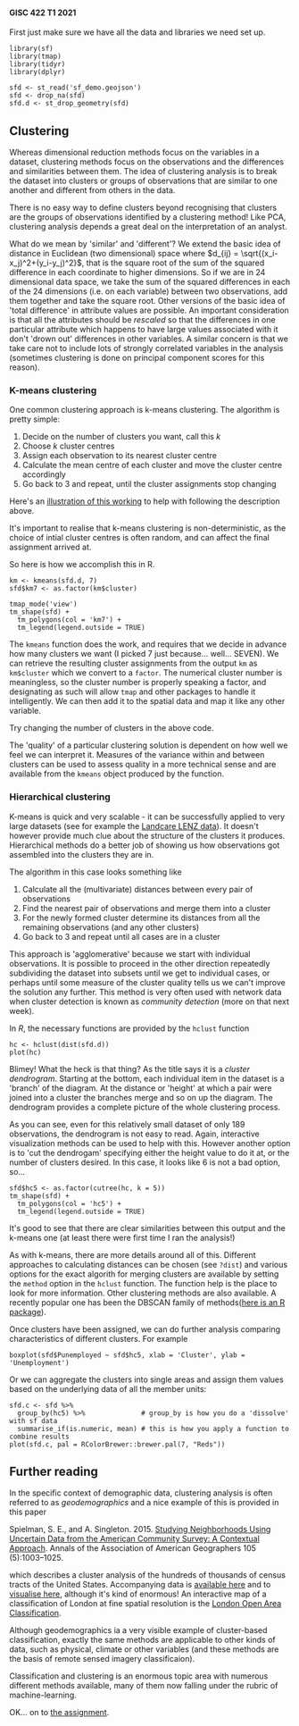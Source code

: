 #### GISC 422 T1 2021
First just make sure we have all the data and libraries we need set up.
```{r message = FALSE}
library(sf)
library(tmap)
library(tidyr)
library(dplyr)

sfd <- st_read('sf_demo.geojson')
sfd <- drop_na(sfd)
sfd.d <- st_drop_geometry(sfd)
```
## Clustering
Whereas dimensional reduction methods focus on the variables in a dataset, clustering methods focus on the observations and the differences and similarities between them. The idea of clustering analysis is to break the dataset into clusters or groups of observations that are similar to one another and different from others in the data.

There is no easy way to define clusters beyond recognising that clusters are the groups of observations identified by a clustering method! Like PCA, clustering analysis depends a great deal on the interpretation of an analyst.

What do we mean by 'similar' and 'different'? We extend the basic idea of distance in Euclidean (two dimensional) space where $d_{ij} = \sqrt{(x_i-x_j)^2+(y_i-y_j)^2}$, that is the square root of the sum of the squared difference in each coordinate to higher dimensions. So if we are in 24 dimensional data space, we take the sum of the squared differences in each of the 24 dimensions (i.e. on each variable) between two observations, add them together and take the square root. Other versions of the basic idea of 'total difference' in attribute values are possible. An important consideration is that all the attributes should be *rescaled* so that the differences in one particular attribute which happens to have large values associated with it don't 'drown out' differences in other variables. A similar concern is that we take care not to include lots of strongly correlated variables in the analysis (sometimes clustering is done on principal component scores for this reason).

### K-means clustering
One common clustering approach is k-means clustering. The algorithm is pretty simple:

1. Decide on the number of clusters you want, call this *k*
2. Choose *k* cluster centres
3. Assign each observation to its nearest cluster centre
4. Calculate the mean centre of each cluster and move the cluster centre accordingly
5. Go back to 3 and repeat, until the cluster assignments stop changing

Here's an [illustration of this working](https://kkevsterrr.github.io/K-Means/) to help with following the description above.

It's important to realise that k-means clustering is non-deterministic, as the choice of intial cluster centres is often random, and can affect the final assignment arrived at.

So here is how we accomplish this in R.
```{r}
km <- kmeans(sfd.d, 7)
sfd$km7 <- as.factor(km$cluster)

tmap_mode('view')
tm_shape(sfd) +
  tm_polygons(col = 'km7') +
  tm_legend(legend.outside = TRUE)
```

The `kmeans` function does the work, and requires that we decide in advance how many clusters we want (I picked 7 just because... well... SEVEN). We can retrieve the resulting cluster assignments from the output `km` as `km$cluster` which we convert to a `factor`. The numerical cluster number is meaningless, so the cluster number is properly speaking a factor, and designating as such will allow `tmap` and other packages to handle it intelligently. We can then add it to the spatial data and  map it like any other variable.

Try changing the number of clusters in the above code.

The 'quality' of a particular clustering solution is dependent on how well we feel we can interpret it. Measures of the variance within and between clusters can be used to assess quality in a more technical sense and are available from the `kmeans` object produced by the function.

### Hierarchical clustering
K-means is quick and very scalable - it can be successfully applied to very large datasets (see for example the [Landcare LENZ data](https://www.landcareresearch.co.nz/resources/maps-satellites/lenz)). It doesn't however provide much clue about the structure of the clusters it produces. Hierarchical methods do a better job of showing us how observations got assembled into the clusters they are in.

The algorithm in this case looks something like

1. Calculate all the (multivariate) distances between every pair of observations
2. Find the nearest pair of observations and merge them into a cluster
3. For the newly formed cluster determine its distances from all the remaining observations (and any other clusters)
4. Go back to 3 and repeat until all cases are in a cluster

This approach is 'agglomerative' because we start with individual observations. It is possible to proceed in the other direction repeatedly subdividing the dataset into subsets until we get to individual cases, or perhaps until some measure of the cluster quality tells us we can't improve the solution any further. This method is very often used with network data when cluster detection is known as *community detection* (more on that next week).

In *R*, the necessary functions are provided by the `hclust` function
```{R}
hc <- hclust(dist(sfd.d))
plot(hc)
```

Blimey! What the heck is that thing? As the title says it is a *cluster dendrogram*. Starting at the bottom, each individual item in the dataset is a 'branch' of the diagram. At the distance or 'height' at which a pair were joined into a cluster the branches merge and so on up the diagram. The dendrogram provides a complete picture of the whole clustering process.

As you can see, even for this relatively small dataset of only 189 observations, the dendrogram is not easy to read. Again, interactive visualization methods can be used to help with this. However another option is to 'cut the dendrogam' specifying either the height value to do it at, or the number of clusters desired. In this case, it looks like 6 is not a bad option, so...

```{r}
sfd$hc5 <- as.factor(cutree(hc, k = 5))
tm_shape(sfd) +
  tm_polygons(col = 'hc5') +
  tm_legend(legend.outside = TRUE)
```

It's good to see that there are clear similarities between this output and the k-means one (at least there were first time I ran the analysis!)

As with k-means, there are more details around all of this. Different approaches to calculating distances can be chosen (see `?dist`) and various options for the exact algorith for merging clusters are available by setting the `method` option in the `hclust` function. The function help is the place to look for more information. Other clustering methods are also available. A recently popular one has been the DBSCAN family of methods([here is an R package](https://github.com/mhahsler/dbscan)). 

Once clusters have been assigned, we can do further analysis comparing characteristics of different clusters. For example

```{r}
boxplot(sfd$Punemployed ~ sfd$hc5, xlab = 'Cluster', ylab = 'Unemployment')
```

Or we can aggregate the clusters into single areas and assign them values based on the underlying data of all the member units:

```{r}
sfd.c <- sfd %>%
  group_by(hc5) %>%              # group_by is how you do a 'dissolve' with sf data
  summarise_if(is.numeric, mean) # this is how you apply a function to combine results
plot(sfd.c, pal = RColorBrewer::brewer.pal(7, "Reds"))
```

## Further reading
In the specific context of demographic data, clustering analysis is often referred to as *geodemographics* and a nice example of this is provided in this paper

Spielman, S. E., and A. Singleton. 2015. [Studying Neighborhoods Using Uncertain Data from the American Community Survey: A Contextual Approach](http://www.tandfonline.com/doi/full/10.1080/00045608.2015.1052335). Annals of the Association of American Geographers 105 (5):1003–1025.

which describes a cluster analysis of the hundreds of thousands of census tracts of the United States. Accompanying data is [available here](https://www.openicpsr.org/openicpsr/project/100235/version/V5/view?path=/openicpsr/100235/fcr:versions/V5/Output-Data&type=folder) and to [visualise here](https://observatory.cartodb.com/editor/5de68840-16ef-11e6-bf4f-0ea31932ec1d/embed), although it's kind of enormous! An interactive map of a classification of London at fine spatial resolution is the [London Open Area Classification](https://maps.cdrc.ac.uk/#/geodemographics/loac11/default/BTTTFFT/10/-0.1500/51.5200/).

Although geodemographics ia a very visible example of cluster-based classification, exactly the same methods are applicable to other kinds of data, such as physical, climate or other variables (and these methods are the basis of remote sensed imagery classificaion).

Classification and clustering is an enormous topic area with numerous different methods available, many of them now falling under the rubric of machine-learning.

OK... on to [the assignment](05-statistical-models.md).
